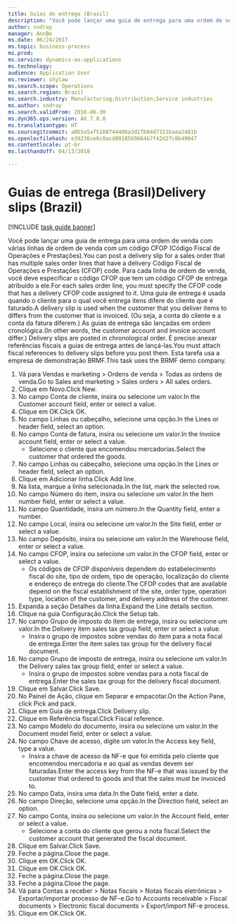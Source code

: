 ```yaml
--- 
title: Guias de entrega (Brasil)
description: "Você pode lançar uma guia de entrega para uma ordem de venda com várias linhas de ordem de venda com um código CFOP (Código Fiscal de Operações e Prestações)."
author: sndray
manager: AnnBe
ms.date: 06/24/2017
ms.topic: business-process
ms.prod: 
ms.service: dynamics-ax-applications
ms.technology: 
audience: Application User
ms.reviewer: shylaw
ms.search.scope: Operations
ms.search.region: Brazil
ms.search.industry: Manufacturing;Distribution;Service industries
ms.author: sndray
ms.search.validFrom: 2016-06-30
ms.dyn365.ops.version: AX 7.0.0
ms.translationtype: HT
ms.sourcegitcommit: a8b5a5af5108744406a3d2fb84d7151baea2481b
ms.openlocfilehash: e39236ce6c8acd8018569664b7f42d27c8b49047
ms.contentlocale: pt-br
ms.lasthandoff: 04/13/2018

---
```

# <a name="delivery-slips-brazil"></a><span data-ttu-id="ce45c-103">Guias de entrega (Brasil)</span><span class="sxs-lookup"><span data-stu-id="ce45c-103">Delivery slips (Brazil)</span></span>

[!INCLUDE [task guide banner](../../includes/task-guide-banner.md)]

<span data-ttu-id="ce45c-104">Você pode lançar uma guia de entrega para uma ordem de venda com várias linhas de ordem de venda com um código CFOP (Código Fiscal de Operações e Prestações).</span><span class="sxs-lookup"><span data-stu-id="ce45c-104">You can post a delivery slip for a sales order that has multiple sales order lines that have a delivery Código Fiscal de Operações e Prestações (CFOP) code.</span></span> <span data-ttu-id="ce45c-105">Para cada linha de ordem de venda, você deve especificar o código CFOP que tem um código CFOP de entrega atribuído a ele.</span><span class="sxs-lookup"><span data-stu-id="ce45c-105">For each sales order line, you must specify the CFOP code that has a delivery CFOP code assigned to it.</span></span> <span data-ttu-id="ce45c-106">Uma guia de entrega é usada quando o cliente para o qual você entrega itens difere do cliente que é faturado.</span><span class="sxs-lookup"><span data-stu-id="ce45c-106">A delivery slip is used when the customer that you deliver items to differs from the customer that is invoiced.</span></span> <span data-ttu-id="ce45c-107">(Ou seja, a conta do cliente e a conta da fatura diferem.) As guias de entrega são lançadas em ordem cronológica.</span><span class="sxs-lookup"><span data-stu-id="ce45c-107">(In other words, the customer account and invoice account differ.) Delivery slips are posted in chronological order.</span></span> <span data-ttu-id="ce45c-108">É preciso anexar referências fiscais a guias de entrega antes de lançá-las.</span><span class="sxs-lookup"><span data-stu-id="ce45c-108">You must attach fiscal references to delivery slips before you post them.</span></span> <span data-ttu-id="ce45c-109">Esta tarefa usa a empresa de demonstração BRMF.</span><span class="sxs-lookup"><span data-stu-id="ce45c-109">This task uses the BRMF demo company.</span></span>

1. <span data-ttu-id="ce45c-110">Vá para Vendas e marketing > Ordens de venda > Todas as ordens de venda.</span><span class="sxs-lookup"><span data-stu-id="ce45c-110">Go to Sales and marketing > Sales orders > All sales orders.</span></span>
2. <span data-ttu-id="ce45c-111">Clique em Novo.</span><span class="sxs-lookup"><span data-stu-id="ce45c-111">Click New.</span></span>
3. <span data-ttu-id="ce45c-112">No campo Conta de cliente, insira ou selecione um valor.</span><span class="sxs-lookup"><span data-stu-id="ce45c-112">In the Customer account field, enter or select a value.</span></span>
4. <span data-ttu-id="ce45c-113">Clique em OK.</span><span class="sxs-lookup"><span data-stu-id="ce45c-113">Click OK.</span></span>
5. <span data-ttu-id="ce45c-114">No campo Linhas ou cabeçalho, selecione uma opção.</span><span class="sxs-lookup"><span data-stu-id="ce45c-114">In the Lines or header field, select an option.</span></span>
6. <span data-ttu-id="ce45c-115">No campo Conta de fatura, insira ou selecione um valor.</span><span class="sxs-lookup"><span data-stu-id="ce45c-115">In the Invoice account field, enter or select a value.</span></span>
    * <span data-ttu-id="ce45c-116">Selecione o cliente que encomendou mercadorias.</span><span class="sxs-lookup"><span data-stu-id="ce45c-116">Select the customer that ordered the goods.</span></span>  
7. <span data-ttu-id="ce45c-117">No campo Linhas ou cabeçalho, selecione uma opção.</span><span class="sxs-lookup"><span data-stu-id="ce45c-117">In the Lines or header field, select an option.</span></span>
8. <span data-ttu-id="ce45c-118">Clique em Adicionar linha.</span><span class="sxs-lookup"><span data-stu-id="ce45c-118">Click Add line.</span></span>
9. <span data-ttu-id="ce45c-119">Na lista, marque a linha selecionada.</span><span class="sxs-lookup"><span data-stu-id="ce45c-119">In the list, mark the selected row.</span></span>
10. <span data-ttu-id="ce45c-120">No campo Número do item, insira ou selecione um valor.</span><span class="sxs-lookup"><span data-stu-id="ce45c-120">In the Item number field, enter or select a value.</span></span>
11. <span data-ttu-id="ce45c-121">No campo Quantidade, insira um número.</span><span class="sxs-lookup"><span data-stu-id="ce45c-121">In the Quantity field, enter a number.</span></span>
12. <span data-ttu-id="ce45c-122">No campo Local, insira ou selecione um valor.</span><span class="sxs-lookup"><span data-stu-id="ce45c-122">In the Site field, enter or select a value.</span></span>
13. <span data-ttu-id="ce45c-123">No campo Depósito, insira ou selecione um valor.</span><span class="sxs-lookup"><span data-stu-id="ce45c-123">In the Warehouse field, enter or select a value.</span></span>
14. <span data-ttu-id="ce45c-124">No campo CFOP, insira ou selecione um valor.</span><span class="sxs-lookup"><span data-stu-id="ce45c-124">In the CFOP field, enter or select a value.</span></span>
    * <span data-ttu-id="ce45c-125">Os códigos de CFOP disponíveis dependem do estabelecimento fiscal do site, tipo de ordem, tipo de operação, localização do cliente e endereço de entrega do cliente.</span><span class="sxs-lookup"><span data-stu-id="ce45c-125">The CFOP codes that are available depend on the fiscal establishment of the site, order type, operation type, location of the customer, and delivery address of the customer.</span></span>  
15. <span data-ttu-id="ce45c-126">Expanda a seção Detalhes da linha.</span><span class="sxs-lookup"><span data-stu-id="ce45c-126">Expand the Line details section.</span></span>
16. <span data-ttu-id="ce45c-127">Clique na guia Configuração.</span><span class="sxs-lookup"><span data-stu-id="ce45c-127">Click the Setup tab.</span></span>
17. <span data-ttu-id="ce45c-128">No campo Grupo de imposto do item de entrega, insira ou selecione um valor.</span><span class="sxs-lookup"><span data-stu-id="ce45c-128">In the Delivery item sales tax group field, enter or select a value.</span></span>
    * <span data-ttu-id="ce45c-129">Insira o grupo de impostos sobre vendas do item para a nota fiscal de entrega.</span><span class="sxs-lookup"><span data-stu-id="ce45c-129">Enter the item sales tax group for the delivery fiscal document.</span></span>  
18. <span data-ttu-id="ce45c-130">No campo Grupo de imposto de entrega, insira ou selecione um valor.</span><span class="sxs-lookup"><span data-stu-id="ce45c-130">In the Delivery sales tax group field, enter or select a value.</span></span>
    * <span data-ttu-id="ce45c-131">Insira o grupo de impostos sobre vendas para a nota fiscal de entrega.</span><span class="sxs-lookup"><span data-stu-id="ce45c-131">Enter the sales tax group for the delivery fiscal document.</span></span>  
19. <span data-ttu-id="ce45c-132">Clique em Salvar.</span><span class="sxs-lookup"><span data-stu-id="ce45c-132">Click Save.</span></span>
20. <span data-ttu-id="ce45c-133">No Painel de Ação, clique em Separar e empacotar.</span><span class="sxs-lookup"><span data-stu-id="ce45c-133">On the Action Pane, click Pick and pack.</span></span>
21. <span data-ttu-id="ce45c-134">Clique em Guia de entrega.</span><span class="sxs-lookup"><span data-stu-id="ce45c-134">Click Delivery slip.</span></span>
22. <span data-ttu-id="ce45c-135">Clique em Referência fiscal.</span><span class="sxs-lookup"><span data-stu-id="ce45c-135">Click Fiscal reference.</span></span>
23. <span data-ttu-id="ce45c-136">No campo Modelo do documento, insira ou selecione um valor.</span><span class="sxs-lookup"><span data-stu-id="ce45c-136">In the Document model field, enter or select a value.</span></span>
24. <span data-ttu-id="ce45c-137">No campo Chave de acesso, digite um valor.</span><span class="sxs-lookup"><span data-stu-id="ce45c-137">In the Access key field, type a value.</span></span>
    * <span data-ttu-id="ce45c-138">Insira a chave de acesso da NF-e que foi emitida pelo cliente que encomendou mercadoria e ao qual as vendas devem ser faturadas.</span><span class="sxs-lookup"><span data-stu-id="ce45c-138">Enter the access key from the NF-e that was issued by the customer that ordered to goods and that the sales must be invoiced to.</span></span>  
25. <span data-ttu-id="ce45c-139">No campo Data, insira uma data.</span><span class="sxs-lookup"><span data-stu-id="ce45c-139">In the Date field, enter a date.</span></span>
26. <span data-ttu-id="ce45c-140">No campo Direção, selecione uma opção.</span><span class="sxs-lookup"><span data-stu-id="ce45c-140">In the Direction field, select an option.</span></span>
27. <span data-ttu-id="ce45c-141">No campo Conta, insira ou selecione um valor.</span><span class="sxs-lookup"><span data-stu-id="ce45c-141">In the Account field, enter or select a value.</span></span>
    * <span data-ttu-id="ce45c-142">Selecione a conta do cliente que gerou a nota fiscal.</span><span class="sxs-lookup"><span data-stu-id="ce45c-142">Select the customer account that generated the fiscal document.</span></span>  
28. <span data-ttu-id="ce45c-143">Clique em Salvar.</span><span class="sxs-lookup"><span data-stu-id="ce45c-143">Click Save.</span></span>
29. <span data-ttu-id="ce45c-144">Feche a página.</span><span class="sxs-lookup"><span data-stu-id="ce45c-144">Close the page.</span></span>
30. <span data-ttu-id="ce45c-145">Clique em OK.</span><span class="sxs-lookup"><span data-stu-id="ce45c-145">Click OK.</span></span>
31. <span data-ttu-id="ce45c-146">Clique em OK.</span><span class="sxs-lookup"><span data-stu-id="ce45c-146">Click OK.</span></span>
32. <span data-ttu-id="ce45c-147">Feche a página.</span><span class="sxs-lookup"><span data-stu-id="ce45c-147">Close the page.</span></span>
33. <span data-ttu-id="ce45c-148">Feche a página.</span><span class="sxs-lookup"><span data-stu-id="ce45c-148">Close the page.</span></span>
34. <span data-ttu-id="ce45c-149">Vá para Contas a receber > Notas fiscais > Notas fiscais eletrônicas > Exportar/importar processo de NF-e.</span><span class="sxs-lookup"><span data-stu-id="ce45c-149">Go to Accounts receivable > Fiscal documents > Electronic fiscal documents > Export/import NF-e process.</span></span>
35. <span data-ttu-id="ce45c-150">Clique em OK.</span><span class="sxs-lookup"><span data-stu-id="ce45c-150">Click OK.</span></span>


